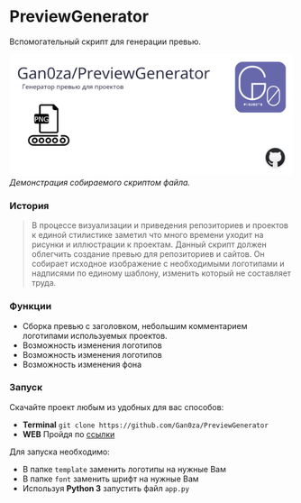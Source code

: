 # PreviewGenerator

Вспомогательный скрипт для генерации превью.

![Screenshot](https://raw.githubusercontent.com/Gan0za/PreviewGenerator/main/res/screenshot.png)<br>
*Демонстрация собираемого скриптом файла.*

### История

>В процессе визуализации и приведения репозиториев и проектов к единой стилистике заметил что много времени уходит на рисунки и иллюстрации к проектам. Данный скрипт должен облегчить создание превью для репозиториев и сайтов. Он собирает исходное изображение с необходимыми логотипами и надписями по единому шаблону, изменить который не составляет труда.

### Функции

- Сборка превью с заголовком, небольшим комментарием логотипами используемых проектов.
- Возможность изменения логотипов
- Возможность изменения логотипов
- Возможность изменения фона

### Запуск

Скачайте проект любым из удобных для вас способов:
- **Terminal** `git clone https://github.com/Gan0za/PreviewGenerator` 
- **WEB** Пройдя по [ссылки](https://github.com/Gan0za/PreviewGenerator/archive/refs/heads/main.zip)

Для запуска необходимо:
- В папке `template` заменить логотипы на нужные Вам
- В папке `font` заменить шрифт на нужные Вам
- Используя **Python 3** запустить файл `app.py`